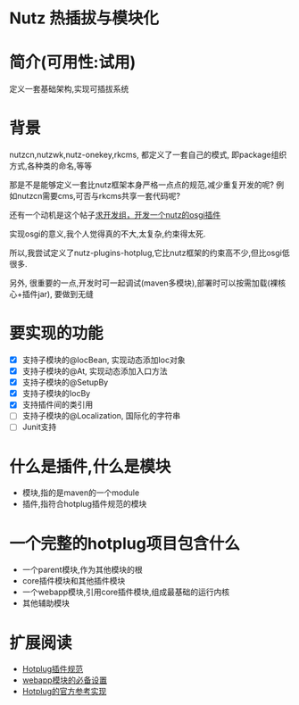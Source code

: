 Nutz 热插拔与模块化
==================================

简介(可用性:试用)
==================================

定义一套基础架构,实现可插拔系统

背景
==================================

nutzcn,nutzwk,nutz-onekey,rkcms, 都定义了一套自己的模式, 即package组织方式,各种类的命名,等等

那是不是能够定义一套比nutz框架本身严格一点点的规范,减少重复开发的呢? 例如nutzcn需要cms,可否与rkcms共享一套代码呢?

还有一个动机是这个帖子[求开发组，开发一个nutz的osgi插件](https://nutz.cn/yvr/t/23ogp0e7lqi4vrpnlsgqqt2bhd)

实现osgi的意义,我个人觉得真的不大,太复杂,约束得太死.

所以,我尝试定义了nutz-plugins-hotplug,它比nutz框架的约束高不少,但比osgi低很多.

另外, 很重要的一点,开发时可一起调试(maven多模块),部署时可以按需加载(裸核心+插件jar), 要做到无缝


要实现的功能
====================================


- [x] 支持子模块的@IocBean, 实现动态添加Ioc对象
- [x] 支持子模块的@At, 实现动态添加入口方法
- [x] 支持子模块的@SetupBy
- [x] 支持子模块的IocBy
- [x] 支持插件间的类引用
- [ ] 支持子模块的@Localization, 国际化的字符串
- [ ] Junit支持

什么是插件,什么是模块
===================================

* 模块,指的是maven的一个module
* 插件,指符合hotplug插件规范的模块

一个完整的hotplug项目包含什么
==================================

* 一个parent模块,作为其他模块的根
* core插件模块和其他插件模块
* 一个webapp模块,引用core插件模块,组成最基础的运行内核
* 其他辅助模块

扩展阅读
===================================

* [Hotplug插件规范](hotplug_module.md)
* [webapp模块的必备设置](webapp_module.md)
* [Hotplug的官方参考实现](https://github.com/wendal/nutz-book-project/tree/v3.x)